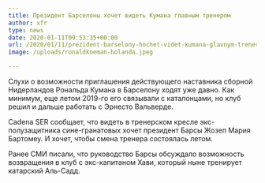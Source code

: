 ```yaml
---
title: Президент Барселоны хочет видеть Кумана главным тренером
author: xfr
type: news
date: 2020-01-11T09:53:35+00:00
url: /2020/01/11/prezident-barselony-hochet-videt-kumana-glavnym-trenerom/
image: /uploads/ronaldkoeman-holanda.jpeg

---
```

Слухи о возможности приглашения действующего наставника сборной Нидерландов Рональда Кумана в Барселону ходят уже давно. Как минимум, еще летом 2019-го его связывали с каталонцами, но клуб решил и дальше работать с Эрнесто Вальверде.

Cadena SER сообщает, что видеть в тренерском кресле экс-полузащитника сине-гранатовых хочет президент Барсы Жозеп Мария Бартомеу. И хочет, чтобы смена тренера состоялась летом.

Ранее СМИ писали, что руководство Барсы обсуждало возможность возвращения в клуб с экс-капитаном Хави, который ныне тренирует катарский Аль-Садд.